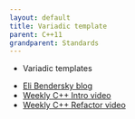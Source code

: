 ```yaml
---
layout: default
title: Variadic template
parent: C++11
grandparent: Standards
---
```

* Variadic templates

- [Eli Bendersky blog](https://eli.thegreenplace.net/2014/variadic-templates-in-c/)
- [Weekly C++ Intro video](https://www.youtube.com/watch?v=o1EvPhz6UNE&index=6&list=PLs3KjaCtOwSZ2tbuV1hx8Xz-rFZTan2J1)
- [Weekly C++ Refactor video](https://www.youtube.com/watch?v=VXi0AOQ0PF0&list=PLs3KjaCtOwSZ2tbuV1hx8Xz-rFZTan2J1&index=4)
